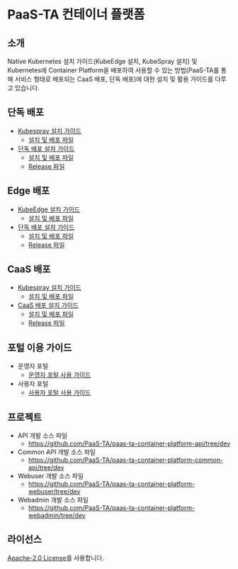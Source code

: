 # PaaS-TA 컨테이너 플랫폼

## 소개
Native Kubernetes 설치 가이드(KubeEdge 설치, KubeSpray 설치) 및 Kubernetes에 Container Platform을 배포하여 사용할 수 있는 방법(PaaS-TA를 통해 서비스 형태로 배포되는 CaaS 배포, 단독 배포)에 대한 설치 및 활용 가이드를 다루고 있습니다.

## 단독 배포   
- [Kubespray 설치 가이드](https://github.com/PaaS-TA/paas-ta-container-platform/blob/dev/install-guide/standalone/paas-ta-container-platform-standalone-deployment-guide-v1.0.md)
  + [설치 및 배포 파일](https://github.com/PaaS-TA/paas-ta-container-platform-deployment/tree/dev/standalone)
- [단독 배포 설치 가이드](https://github.com/PaaS-TA/paas-ta-container-platform/blob/dev/install-guide/bosh/paas-ta-container-platform-bosh-deployment-guide-v1.0.md)  
  + [설치 및 배포 파일](https://github.com/PaaS-TA/paas-ta-container-platform-deployment/tree/dev/bosh)  
  + [Release 파일](https://github.com/PaaS-TA/paas-ta-container-platform-release/tree/dev)

## Edge 배포
- [KubeEdge 설치 가이드](https://github.com/PaaS-TA/paas-ta-container-platform/blob/dev/install-guide/edge/paas-ta-container-platform-edge-deployment-guide-v1.0.md)  
  + [설치 및 배포 파일](https://github.com/PaaS-TA/paas-ta-container-platform-deployment/tree/dev/edge)
- [단독 배포 설치 가이드](https://github.com/PaaS-TA/paas-ta-container-platform/blob/dev/install-guide/bosh/paas-ta-container-platform-bosh-deployment-guide-v1.0.md)  
  + [설치 및 배포 파일](https://github.com/PaaS-TA/paas-ta-container-platform-deployment/tree/dev/bosh)  
  + [Release 파일](https://github.com/PaaS-TA/paas-ta-container-platform-release/tree/dev)

## CaaS 배포 
- [Kubespray 설치 가이드](https://github.com/PaaS-TA/paas-ta-container-platform/blob/dev/install-guide/standalone/paas-ta-container-platform-standalone-deployment-guide-v1.0.md)  
  + [설치 및 배포 파일](https://github.com/PaaS-TA/paas-ta-container-platform-deployment/tree/dev/standalone)
- [CaaS 배포 설치 가이드](https://github.com/PaaS-TA/paas-ta-container-platform/blob/dev/install-guide/bosh/paas-ta-container-platform-bosh-deployment-caas-guide-v1.0.md)
  + [설치 및 배포 파일](https://github.com/PaaS-TA/paas-ta-container-platform-deployment/tree/dev/bosh)   
  + [Release 파일](https://github.com/PaaS-TA/paas-ta-container-platform-release/tree/caas-dev) 

## 포털 이용 가이드
- 운영자 포털
  + [운영자 포털 사용 가이드](https://github.com/PaaS-TA/paas-ta-container-platform/blob/dev/use-guide/portal/paas-ta-container-platform-admin-guide-v1.0.md)
- 사용자 포털
  + [사용자 포털 사용 가이드](https://github.com/PaaS-TA/paas-ta-container-platform/blob/dev/use-guide/portal/paas-ta-container-platform-user-guide-v1.0.md)  

## 프로젝트
- API 개발 소스 파일
  + https://github.com/PaaS-TA/paas-ta-container-platform-api/tree/dev
- Common API 개발 소스 파일
  + https://github.com/PaaS-TA/paas-ta-container-platform-common-api/tree/dev
- Webuser 개발 소스 파일
  + https://github.com/PaaS-TA/paas-ta-container-platform-webuser/tree/dev
- Webadmin 개발 소스 파일
  + https://github.com/PaaS-TA/paas-ta-container-platform-webadmin/tree/dev

  
## 라이선스
[Apache-2.0 License](http://www.apache.org/licenses/LICENSE-2.0)를 사용합니다.
